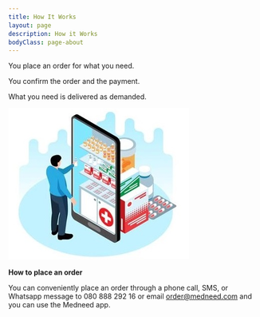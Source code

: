 ```yaml
---
title: How It Works
layout: page
description: How it Works
bodyClass: page-about
---
```


You place an order for what you need.

You confirm the order and the payment.

What you need is delivered as demanded.

![Order Online](/images/illustrations/med-online.jpg)


**How to place an order**

You can conveniently place an order through a phone call, SMS, or Whatsapp message to 
080 888 292 16 
or email order@medneed.com
and you can use the Medneed app.

